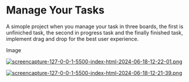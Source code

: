 # Manage Your Tasks
A simople project when you manage your task in three boards, the first is unfiniched task, the second in progress task and the finally finished task, implement drag and drop for the best user experience.

Image

[![screencapture-127-0-0-1-5500-index-html-2024-06-18-12-22-01.png](https://i.postimg.cc/vDwdHHN9/screencapture-127-0-0-1-5500-index-html-2024-06-18-12-22-01.png)](https://postimg.cc/wR2rwHHT)

[![screencapture-127-0-0-1-5500-index-html-2024-06-18-12-21-39.png](https://i.postimg.cc/fWttL2PT/screencapture-127-0-0-1-5500-index-html-2024-06-18-12-21-39.png)](https://postimg.cc/Jt84Yqm9)
